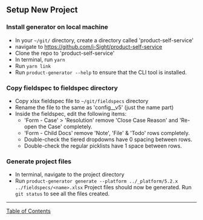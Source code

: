 ## Setup New Project

### Install generator on local machine
- In your `~/git/` directory, create a directory called 'product-self-service'
- navigate to <https://github.com/i-Sight/product-self-service>
- Clone the repo to 'product-self-service'
- In terminal, run `yarn`
- Run `yarn link`
- Run `product-generator --help` to ensure that the CLI tool is installed.

### Copy fieldspec to fieldspec directory
- Copy xlsx fieldspec file to `~/git/fieldspecs` directory
- Rename the file to the same <name> as 'config_<name>_v5' (just the name part)
- Inside the fieldspec, edit the following items:
	- 'Form - Case' > 'Resolution' remove 'Close Case Reason' and 'Re-open the Case' completely.
	- 'Form - Child Docs' remove 'Note', 'File' & 'Todo' rows completely.
	- Double-check the tiered dropdowns have 0 spacing between rows.
	- Double-check the regular picklists have 1 space between rows.

### Generate project files
- In terminal, navigate to the project directory
- Run `product-generator generate --platform ../_platform/5.2.x ../fieldspecs/<name>.xlsx`
Project files should now be generated. Run `git status` to see all the files created.

***
[Table of Contents](../README.md)
